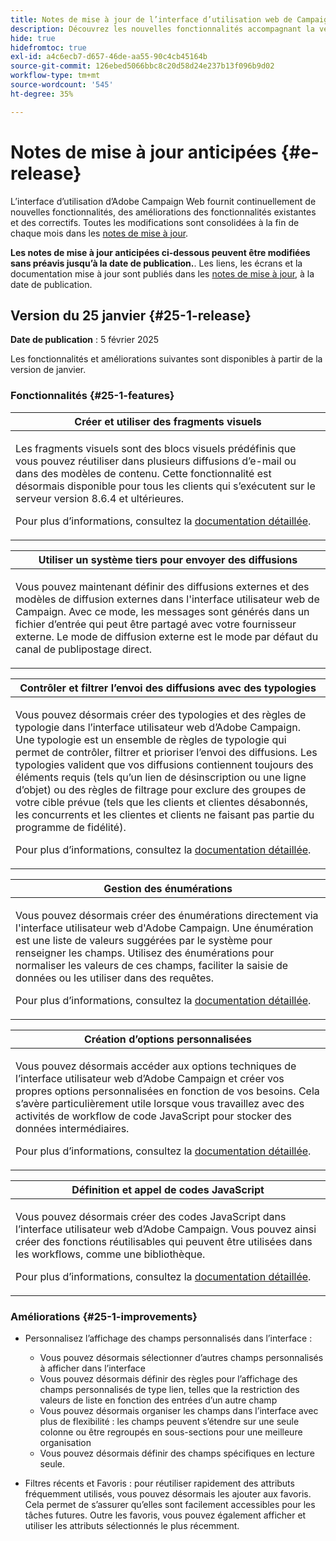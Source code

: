```yaml
---
title: Notes de mise à jour de l’interface d’utilisation web de Campaign v8
description: Découvrez les nouvelles fonctionnalités accompagnant la version suivante de l’interface d’utilisation de Campaign Web.
hide: true
hidefromtoc: true
exl-id: a4c6ecb7-d657-46de-aa55-90c4cb45164b
source-git-commit: 126ebed5066bbc8c20d58d24e237b13f096b9d02
workflow-type: tm+mt
source-wordcount: '545'
ht-degree: 35%

---
```


# Notes de mise à jour anticipées {#e-release}

L’interface d’utilisation d’Adobe Campaign Web fournit continuellement de nouvelles fonctionnalités, des améliorations des fonctionnalités existantes et des correctifs. Toutes les modifications sont consolidées à la fin de chaque mois dans les [notes de mise à jour](release-notes.md).

**Les notes de mise à jour anticipées ci-dessous peuvent être modifiées sans préavis jusqu’à la date de publication.**. Les liens, les écrans et la documentation mise à jour sont publiés dans les [notes de mise à jour](release-notes.md), à la date de publication.

## Version du 25 janvier {#25-1-release}

**Date de publication** : 5 février 2025

Les fonctionnalités et améliorations suivantes sont disponibles à partir de la version de janvier.

### Fonctionnalités {#25-1-features}


<table>
<thead>
<tr>
<th><strong>Créer et utiliser des fragments visuels</strong><br/></th>
</tr>
</thead>
<tbody>
<tr>
<td>
<p>Les fragments visuels sont des blocs visuels prédéfinis que vous pouvez réutiliser dans plusieurs diffusions d’e-mail ou dans des modèles de contenu. Cette fonctionnalité est désormais disponible pour tous les clients qui s’exécutent sur le serveur version 8.6.4 et ultérieures.</p>
<p>Pour plus d’informations, consultez la <a href="../content/use-visual-fragments.md">documentation détaillée</a>.</p>
</td>
</tr>
</tbody>
</table>

<table>
<thead>
<tr>
<th><strong>Utiliser un système tiers pour envoyer des diffusions</strong><br/></th>
</tr>
</thead>
<tbody>
<tr>
<td>
<p>Vous pouvez maintenant définir des diffusions externes et des modèles de diffusion externes dans l'interface utilisateur web de Campaign. Avec ce mode, les messages sont générés dans un fichier d’entrée qui peut être partagé avec votre fournisseur externe. Le mode de diffusion externe est le mode par défaut du canal de publipostage direct.</p>
</td>
</tr>
</tbody>
</table>

<table>
<thead>
<tr>
<th><strong>Contrôler et filtrer l’envoi des diffusions avec des typologies</strong><br/></th>
</tr>
</thead>
<tbody>
<tr>
<td>
<p>Vous pouvez désormais créer des typologies et des règles de typologie dans l’interface utilisateur web d’Adobe Campaign. Une typologie est un ensemble de règles de typologie qui permet de contrôler, filtrer et prioriser l’envoi des diffusions. Les typologies valident que vos diffusions contiennent toujours des éléments requis (tels qu’un lien de désinscription ou une ligne d’objet) ou des règles de filtrage pour exclure des groupes de votre cible prévue (tels que les clients et clientes désabonnés, les concurrents et les clientes et clients ne faisant pas partie du programme de fidélité).</p>
<p>Pour plus d’informations, consultez la <a href="../administration/external-account.md">documentation détaillée</a>.</p>
</td>
</tr>
</tbody>
</table>

<table>
<thead>
<tr>
<th><strong>Gestion des énumérations</strong><br/></th>
</tr>
</thead>
<tbody>
<tr>
<td>
<p>Vous pouvez désormais créer des énumérations directement via l'interface utilisateur web d'Adobe Campaign. Une énumération est une liste de valeurs suggérées par le système pour renseigner les champs. Utilisez des énumérations pour normaliser les valeurs de ces champs, faciliter la saisie de données ou les utiliser dans des requêtes.</p>
<p>Pour plus d’informations, consultez la <a href="../administration/external-account.md">documentation détaillée</a>.</p>
</td>
</tr>
</tbody>
</table>

<table>
<thead>
<tr>
<th><strong>Création d’options personnalisées</strong><br/></th>
</tr>
</thead>
<tbody>
<tr>
<td>
<p>Vous pouvez désormais accéder aux options techniques de l’interface utilisateur web d’Adobe Campaign et créer vos propres options personnalisées en fonction de vos besoins. Cela s’avère particulièrement utile lorsque vous travaillez avec des activités de workflow de code JavaScript pour stocker des données intermédiaires.</p>
<p>Pour plus d’informations, consultez la <a href="../administration/external-account.md">documentation détaillée</a>.</p>
</td>
</tr>
</tbody>
</table>


<table>
<thead>
<tr>
<th><strong>Définition et appel de codes JavaScript</strong><br/></th>
</tr>
</thead>
<tbody>
<tr>
<td>
<p>Vous pouvez désormais créer des codes JavaScript dans l’interface utilisateur web d’Adobe Campaign. Vous pouvez ainsi créer des fonctions réutilisables qui peuvent être utilisées dans les workflows, comme une bibliothèque.</p>
<p>Pour plus d’informations, consultez la <a href="../administration/external-account.md">documentation détaillée</a>.</p>
</td>
</tr>
</tbody>
</table>

### Améliorations {#25-1-improvements}

* Personnalisez l’affichage des champs personnalisés dans l’interface :

   * Vous pouvez désormais sélectionner d’autres champs personnalisés à afficher dans l’interface
   * Vous pouvez désormais définir des règles pour l’affichage des champs personnalisés de type lien, telles que la restriction des valeurs de liste en fonction des entrées d’un autre champ
   * Vous pouvez désormais organiser les champs dans l’interface avec plus de flexibilité : les champs peuvent s’étendre sur une seule colonne ou être regroupés en sous-sections pour une meilleure organisation
   * Vous pouvez désormais définir des champs spécifiques en lecture seule.

* Filtres récents et Favoris : pour réutiliser rapidement des attributs fréquemment utilisés, vous pouvez désormais les ajouter aux favoris. Cela permet de s’assurer qu’elles sont facilement accessibles pour les tâches futures. Outre les favoris, vous pouvez également afficher et utiliser les attributs sélectionnés le plus récemment.


